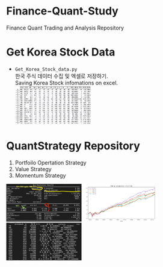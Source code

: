 # Finance-Quant-Study
Finance Quant Trading and Analysis Repository

# Get Korea Stock Data
- `Get_Korea_Stock_data.py`  
    한국 주식 데이터 수집 및 엑셀로 저장하기.    
    Saving Korea Stock infomations on excel.  
    <img src="./img/SaveingKoreaStockData.png" width="200px" height="100px" title="stocks" alt="PorfolioStrategy"></img><br>

# QuantStrategy Repository
1. Portfoilo Opertation Strategy  
2. Value Strategy  
3. Momentum Strategy  

<img src="./img/PorfolioStrategy.png" width="200px" height="100px" title="Summary" alt="Porfolio"></img>
<img src="./img/ValueStrategy log chart.png" width="200px" height="100px" title="value" alt="PorfolioStrategy"></img>
<img src="./img/momentum_k-ratio.png" width="200px" height="100px" title="Summary" alt="momentum"></img>
